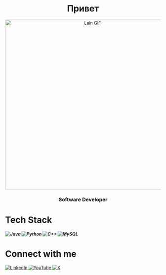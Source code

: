 <h1 align="center">Привет</h1>
<div align="center"> 
  
<img src="https://i.pinimg.com/originals/10/fa/ed/10faed043cc45390b376cc2e8c19252c.gif" alt="Lain GIF" width="550px" />

<p align="center">
  <h3 align="center"> Software Developer </h3>
</p>

</div>

# Tech Stack
<h5> 
  <img src="https://img.shields.io/badge/Java-ED8B00?style=for-the-badge&logo=openjdk&logoColor=white" alt="Java"/>
  <img src="https://img.shields.io/badge/Python-3776AB?style=for-the-badge&logo=python&logoColor=white" alt="Python"/>
  <img src="https://img.shields.io/badge/C%2B%2B-00599C?style=for-the-badge&logo=c%2B%2B&logoColor=white" alt="C++"/>
  <img src="https://img.shields.io/badge/MySQL-4479A1?style=for-the-badge&logo=mysql&logoColor=white" alt="MySQL"/> 
</h5>

# Connect with me
<p>
  <a href="https://linkedin.com/in/veetgoodtime" target="_blank">
    <img src="https://img.shields.io/badge/LinkedIn-0077B5?style=for-the-badge&logo=linkedin&logoColor=white" alt="LinkedIn">
  </a>
  <a href="https://youtube.com/@veetgoodtime" target="_blank">
    <img src="https://img.shields.io/badge/YouTube-FF0000?style=for-the-badge&logo=youtube&logoColor=white" alt="YouTube">
  </a>
  <a href="https://x.com/veetgoodtime" target="_blank">
    <img src="https://img.shields.io/badge/X-000000?style=for-the-badge&logo=x&logoColor=white" alt="X">
  </a>
</p>
